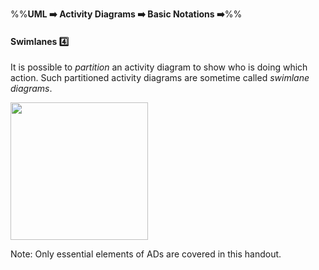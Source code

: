 <link rel="stylesheet" href="{{baseUrl}}/css/textbook.css">

<div class="website-content">

%%**UML :arrow_right: Activity Diagrams :arrow_right: Basic Notations :arrow_right:**%%

#### Swimlanes :four:

<div id="main">

It is possible to _partition_ an activity diagram to show who is doing which action. Such partitioned activity diagrams are sometime called _swimlane diagrams_.

<img src="{{baseUrl}}/uml/activityDiagrams/basicNotations/swimlanes/images/diagram.png" height="220" />
<p/>

Note: Only essential elements of ADs are covered in this handout.

</div>
</div>
